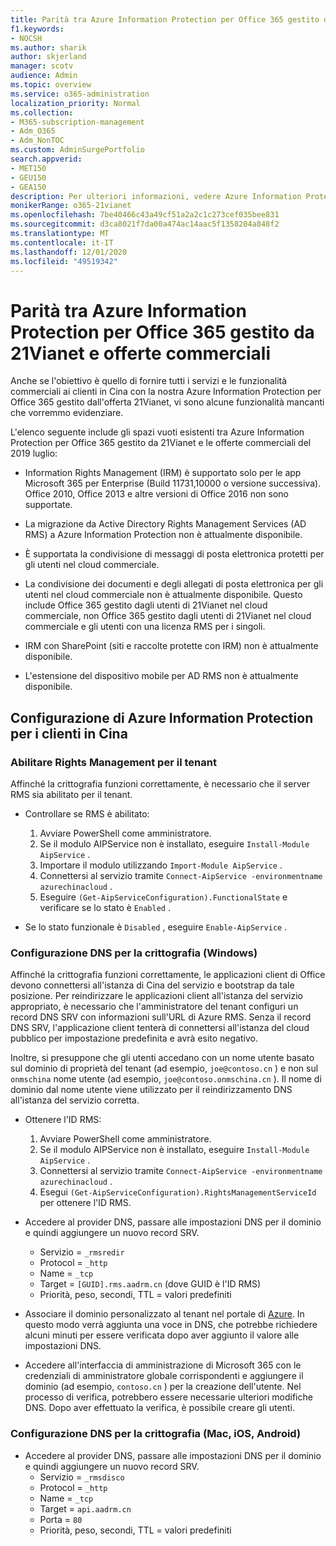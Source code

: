 ```yaml
---
title: Parità tra Azure Information Protection per Office 365 gestito da 21Vianet e offerte commerciali
f1.keywords:
- NOCSH
ms.author: sharik
author: skjerland
manager: scotv
audience: Admin
ms.topic: overview
ms.service: o365-administration
localization_priority: Normal
ms.collection:
- M365-subscription-management
- Adm_O365
- Adm_NonTOC
ms.custom: AdminSurgePortfolio
search.appverid:
- MET150
- GEU150
- GEA150
description: Per ulteriori informazioni, vedere Azure Information Protection per Office 365 gestito da 21Vianet e come configurarlo per i clienti in Cina.
monikerRange: o365-21vianet
ms.openlocfilehash: 7be40466c43a49cf51a2a2c1c273cef035bee831
ms.sourcegitcommit: d3ca8021f7da00a474ac14aac5f1358204a848f2
ms.translationtype: MT
ms.contentlocale: it-IT
ms.lasthandoff: 12/01/2020
ms.locfileid: "49519342"
---
```

# <a name="parity-between-azure-information-protection-for-office-365-operated-by-21vianet-and-commercial-offerings"></a>Parità tra Azure Information Protection per Office 365 gestito da 21Vianet e offerte commerciali

Anche se l'obiettivo è quello di fornire tutti i servizi e le funzionalità commerciali ai clienti in Cina con la nostra Azure Information Protection per Office 365 gestito dall'offerta 21Vianet, vi sono alcune funzionalità mancanti che vorremmo evidenziare.

L'elenco seguente include gli spazi vuoti esistenti tra Azure Information Protection per Office 365 gestito da 21Vianet e le offerte commerciali del 2019 luglio:

- Information Rights Management (IRM) è supportato solo per le app Microsoft 365 per Enterprise (Build 11731,10000 o versione successiva). Office 2010, Office 2013 e altre versioni di Office 2016 non sono supportate.

- La migrazione da Active Directory Rights Management Services (AD RMS) a Azure Information Protection non è attualmente disponibile.
  
- È supportata la condivisione di messaggi di posta elettronica protetti per gli utenti nel cloud commerciale.
  
- La condivisione dei documenti e degli allegati di posta elettronica per gli utenti nel cloud commerciale non è attualmente disponibile. Questo include Office 365 gestito dagli utenti di 21Vianet nel cloud commerciale, non Office 365 gestito dagli utenti di 21Vianet nel cloud commerciale e gli utenti con una licenza RMS per i singoli.
  
- IRM con SharePoint (siti e raccolte protette con IRM) non è attualmente disponibile.
  
- L'estensione del dispositivo mobile per AD RMS non è attualmente disponibile.

## <a name="configuring-azure-information-protection-for-customers-in-china"></a>Configurazione di Azure Information Protection per i clienti in Cina

### <a name="enable-rights-management-for-the-tenant"></a>Abilitare Rights Management per il tenant

Affinché la crittografia funzioni correttamente, è necessario che il server RMS sia abilitato per il tenant.

- Controllare se RMS è abilitato:
  1. Avviare PowerShell come amministratore.
  2. Se il modulo AIPService non è installato, eseguire `Install-Module AipService` .
  3. Importare il modulo utilizzando `Import-Module AipService` .
  4. Connettersi al servizio tramite `Connect-AipService -environmentname azurechinacloud` .
  5. Eseguire `(Get-AipServiceConfiguration).FunctionalState` e verificare se lo stato è `Enabled` .

- Se lo stato funzionale è `Disabled` , eseguire `Enable-AipService` .

### <a name="dns-configuration-for-encryption-windows"></a>Configurazione DNS per la crittografia (Windows)

Affinché la crittografia funzioni correttamente, le applicazioni client di Office devono connettersi all'istanza di Cina del servizio e bootstrap da tale posizione. Per reindirizzare le applicazioni client all'istanza del servizio appropriato, è necessario che l'amministratore del tenant configuri un record DNS SRV con informazioni sull'URL di Azure RMS. Senza il record DNS SRV, l'applicazione client tenterà di connettersi all'istanza del cloud pubblico per impostazione predefinita e avrà esito negativo.

Inoltre, si presuppone che gli utenti accedano con un nome utente basato sul dominio di proprietà del tenant (ad esempio, `joe@contoso.cn` ) e non sul `onmschina` nome utente (ad esempio, `joe@contoso.onmschina.cn` ). Il nome di dominio dal nome utente viene utilizzato per il reindirizzamento DNS all'istanza del servizio corretta.

- Ottenere l'ID RMS:
  1. Avviare PowerShell come amministratore.
  2. Se il modulo AIPService non è installato, eseguire `Install-Module AipService` .
  3. Connettersi al servizio tramite `Connect-AipService -environmentname azurechinacloud` .
  4. Esegui `(Get-AipServiceConfiguration).RightsManagementServiceId` per ottenere l'ID RMS.

- Accedere al provider DNS, passare alle impostazioni DNS per il dominio e quindi aggiungere un nuovo record SRV.
  - Servizio = `_rmsredir`
  - Protocol = `_http`
  - Name = `_tcp`
  - Target = `[GUID].rms.aadrm.cn` (dove GUID è l'ID RMS)
  - Priorità, peso, secondi, TTL = valori predefiniti

- Associare il dominio personalizzato al tenant nel portale di [Azure](https://portal.azure.cn/#blade/Microsoft_AAD_IAM/ActiveDirectoryMenuBlade/Domains). In questo modo verrà aggiunta una voce in DNS, che potrebbe richiedere alcuni minuti per essere verificata dopo aver aggiunto il valore alle impostazioni DNS.

- Accedere all'interfaccia di amministrazione di Microsoft 365 con le credenziali di amministratore globale corrispondenti e aggiungere il dominio (ad esempio, `contoso.cn` ) per la creazione dell'utente. Nel processo di verifica, potrebbero essere necessarie ulteriori modifiche DNS. Dopo aver effettuato la verifica, è possibile creare gli utenti.

### <a name="dns-configuration-for-encryption-mac-ios-android"></a>Configurazione DNS per la crittografia (Mac, iOS, Android)

- Accedere al provider DNS, passare alle impostazioni DNS per il dominio e quindi aggiungere un nuovo record SRV.
  - Servizio = `_rmsdisco`
  - Protocol = `_http`
  - Name = `_tcp`
  - Target = `api.aadrm.cn`
  - Porta = `80`
  - Priorità, peso, secondi, TTL = valori predefiniti

